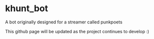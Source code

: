# khunt_bot
A bot originally designed for a streamer called punkpoets



This github page will be updated as the project continues to develop :)
